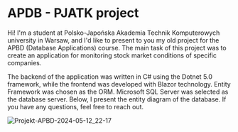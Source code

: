 # APDB - PJATK project
Hi! I'm a student at Polsko-Japońska Akademia Technik Komputerowych university in Warsaw, and I'd like to present to you my old project for the APBD (Database Applications) course. The main task of this project was to create an application for monitoring stock market conditions of specific companies.

The backend of the application was written in C# using the Dotnet 5.0 framework, while the frontend was developed with Blazor technology. Entity Framework was chosen as the ORM. Microsoft SQL Server was selected as the database server. Below, I present the entity diagram of the database. If you have any questions, feel free to reach out.

![Projekt-APBD-2024-05-12_22-17](https://github.com/Antek1123/APBD-Projekt/assets/74184215/ab58c9e5-693f-4fe5-b0e8-4c0033402191)

